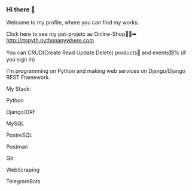 ### Hi there 👋

Welcome to my profile, where you can find my works.

Click here to see my pet-projetc as Online-Shop🛒💸➡
http://rtspyth.pythonanywhere.com

You can CRUD(Create Read Update Delete) products👟 and events🈹% (if you sign in)

I'm programming on Python and making web services on Django/Django REST Framework.

My Stack:

  Python
  
  Django/DRF
  
  MySQL
  
  PostreSQL
  
  Postman
  
  Git
  
  WebScraping
  
  TelegramBots
